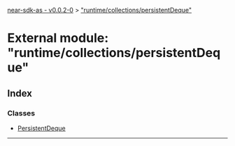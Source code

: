 [near-sdk-as - v0.0.2-0](../README.md) > ["runtime/collections/persistentDeque"](../modules/_runtime_collections_persistentdeque_.md)

# External module: "runtime/collections/persistentDeque"

## Index

### Classes

* [PersistentDeque](../classes/_runtime_collections_persistentdeque_.persistentdeque.md)

---


